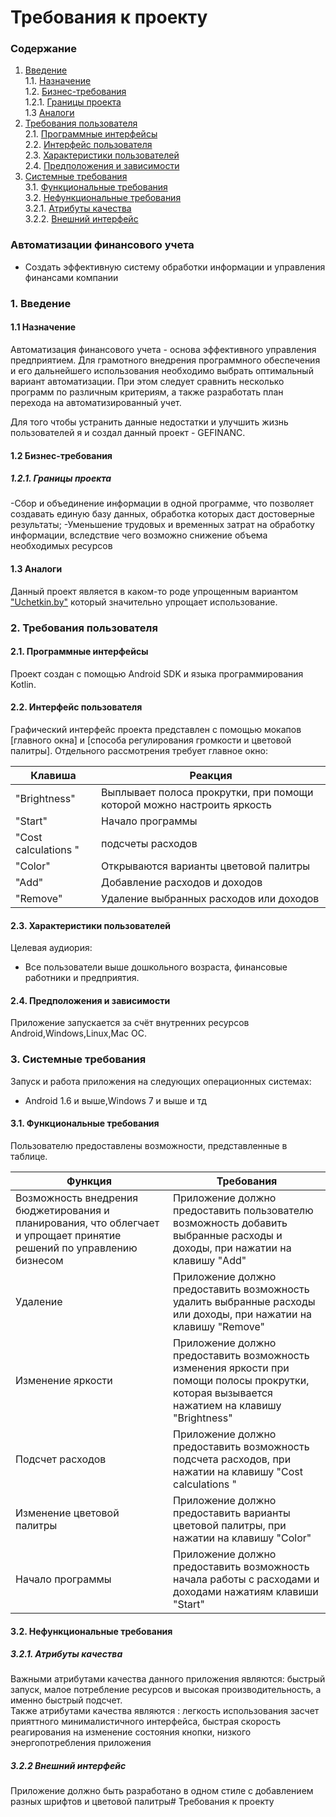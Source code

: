 # Требования к проекту
### Содержание
1. [Введение](#1) <br>
  1.1. [Назначение](#1.1) <br>
  1.2. [Бизнес-требования](#1.2) <br>
      1.2.1. [Границы проекта](#1.2.1) <br>
  1.3 [Аналоги](#1.3) <br>
2. [Требования пользователя](#2) <br>
  2.1. [Программные интерфейсы](#2.1) <br>
  2.2. [Интерфейс пользователя](#2.2) <br>
  2.3. [Характеристики пользователей](#2.3) <br>
  2.4. [Предположения и зависимости](#2.4) <br>
3. [Системные требования](#3.) <br>
  3.1. [Функциональные требования](#3.1) <br>
  3.2. [Нефункциональные требования](#3.2) <br>
     3.2.1. [Атрибуты качества](#3.2.1) <br>
     3.2.2. [Внешний интерфейс](#3.2.2) <br>

### Автоматизации финансового учета
* Cоздать эффективную систему обработки информации и управления финансами компании
  
### 1. Введение <a name="1"></a>
#### 1.1 Назначение <a name="1.1"></a>
Автоматизация финансового учета - основа эффективного управления предприятием. Для грамотного внедрения программного обеспечения и его дальнейшего использования необходимо выбрать оптимальный вариант автоматизации. При этом следует сравнить несколько программ по различным критериям, а также разработать план перехода на автоматизированный учет.

Для того чтобы устранить данные недостатки и улучшить жизнь пользователей я и создал данный проект - GEFINANC.
#### 1.2 Бизнес-требования <a name="1.2"></a>
##### 1.2.1. Границы проекта <a name="1.2.1"></a>
-Cбор и объединение информации в одной программе, что позволяет создавать единую базу данных, обработка которых даст достоверные результаты;
-Уменьшение трудовых и временных затрат на обработку информации, вследствие чего возможно снижение объема необходимых ресурсов
#### 1.3 Аналоги <a name="1.3"></a>
Данный проект является в каком-то роде упрощенным вариантом ["Uchetkin.by"](https://www.uchetkin.by/?utm_source=yandex&utm_medium=cpc&utm_campaign=master_kampaniy&utm_content=uchet_raskhodov_i_dokhodov&_openstat=ZGlyZWN0LnlhbmRleC5ydTs3NTQ1OTYxNDsxMjU4MTI0NzA1MDt5YW5kZXguYnk6cHJlbWl1bQ&yclid=13814816733431332863) который значительно упрощает использование.
### 2. Требования пользователя <a name="2"></a>
#### 2.1. Программные интерфейсы <a name="2.1"></a>
Проект создан с помощью Android SDK и языка программирования Kotlin.
#### 2.2. Интерфейс пользователя <a name="2.2"></a>
Графический интерфейс проекта представлен с помощью мокапов [главного окна] и [способа регулирования громкости и цветовой палитры].
Отдельного рассмотрения требует главное окно:

Клавиша | Реакция
--- | ---
"Brightness" | Выплывает полоса прокрутки, при помощи которой можно настроить яркость
"Start" | Начало программы 
"Cost calculations " | подсчеты расходов
"Color" | Открываются варианты цветовой палитры
"Add" | Добавление расходов и доходов
"Remove" | Удаление выбранных расходов или доходов

#### 2.3. Характеристики пользователей <a name="2.3"></a>
Целевая аудиория:
* Все пользователи выше дошкольного возраста, финансовые работники и предприятия.
#### 2.4. Предположения и зависимости <a name="2.4"></a>
Приложение запускается за счёт внутренних ресурсов Android,Windows,Linux,Mac OC.
### 3. Системные требования <a name="3"></a>
Запуск и работа приложения на следующих операционных системах:
* Android 1.6 и выше,Windows 7 и выше и тд
#### 3.1. Функциональные требования <a name="3.1"></a>
Пользователю предоставлены возможности, представленные в таблице.

Функция | Требования
--- | ---
Возможность внедрения бюджетирования и планирования, что облегчает и упрощает принятие решений по управлению бизнесом| Приложение должно предоставить пользователю возможность добавить выбранные расходы и доходы, при нажатии на клавишу "Add"
Удаление | Приложение должно предоставить возможность удалить выбранные расходы или доходы, при нажатии на клавишу "Remove"
Изменение яркости | Приложение должно предоставить возможность изменения яркости  при помощи полосы прокрутки, которая вызывается нажатием на клавишу "Brightness"
Подсчет расходов | Приложение должно предоставить возможность подсчета расходов, при нажатии на клавишу "Cost calculations "
Изменение цветовой палитры | Приложение должно предоставить варианты цветовой палитры, при нажатии на клавишу "Color"
Начало программы | Приложение должно предоставить возможность начала работы с расходами и доходами нажатиям клавиши "Start" 

#### 3.2. Нефункциональные требования <a name="3.2"></a>
  ##### 3.2.1. Атрибуты качества <a name="3.2.1"></a>
Важными атрибутами качества данного приложения являются: быстрый запуск, малое потребление ресурсов и высокая производительность, а именно быстрый подсчет. <br/>
Также атрибутами качества являются : легкость использования засчет прияттного минималистичного интерфейса, быстрая скорость реагирования на изменение состояния кнопки, низкого энергопотребления приложения
  ##### 3.2.2 Внешний интерфейс <a name="3.2.2"></a>
Приложение должно быть разработано в одном стиле с добавлением разных шрифтов и цветовой палитры# Требования к проекту


